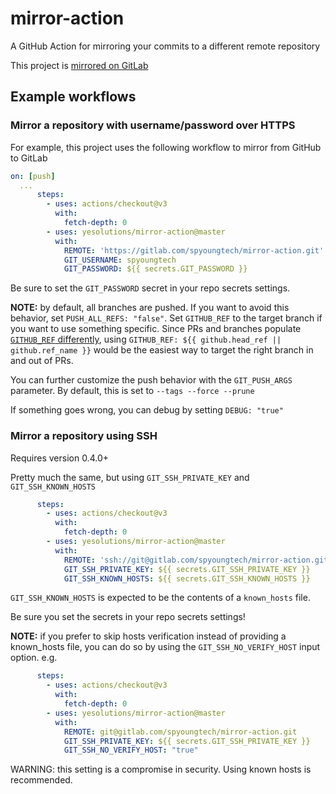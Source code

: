 # mirror-action
A GitHub Action for mirroring your commits to a different remote repository

This project is [mirrored on GitLab](https://gitlab.com/yesolutions/mirror-action)

## Example workflows

### Mirror a repository with username/password over HTTPS

For example, this project uses the following workflow to mirror from GitHub to GitLab

```yaml
on: [push]
  ...
      steps:
        - uses: actions/checkout@v3
          with:
            fetch-depth: 0
        - uses: yesolutions/mirror-action@master
          with:
            REMOTE: 'https://gitlab.com/spyoungtech/mirror-action.git'
            GIT_USERNAME: spyoungtech
            GIT_PASSWORD: ${{ secrets.GIT_PASSWORD }}
```

Be sure to set the `GIT_PASSWORD` secret in your repo secrets settings.


**NOTE:** by default, all branches are pushed. If you want to avoid
this behavior, set `PUSH_ALL_REFS: "false"`. Set `GITHUB_REF` to the
target branch if you want to use something specific. Since PRs and
branches populate [`GITHUB_REF` differently](https://docs.github.com/en/actions/learn-github-actions/contexts#github-context), using
`GITHUB_REF: ${{ github.head_ref || github.ref_name }}` would be the
easiest way to target the right branch in and out of PRs.

You can further customize the push behavior with the `GIT_PUSH_ARGS` parameter.
By default, this is set to `--tags --force --prune`

If something goes wrong, you can debug by setting `DEBUG: "true"`

### Mirror a repository using SSH

Requires version 0.4.0+

Pretty much the same, but using `GIT_SSH_PRIVATE_KEY` and `GIT_SSH_KNOWN_HOSTS`

```yaml
      steps:
        - uses: actions/checkout@v3
          with:
            fetch-depth: 0
        - uses: yesolutions/mirror-action@master
          with:
            REMOTE: 'ssh://git@gitlab.com/spyoungtech/mirror-action.git'
            GIT_SSH_PRIVATE_KEY: ${{ secrets.GIT_SSH_PRIVATE_KEY }}
            GIT_SSH_KNOWN_HOSTS: ${{ secrets.GIT_SSH_KNOWN_HOSTS }}

```

`GIT_SSH_KNOWN_HOSTS` is expected to be the contents of a `known_hosts` file.

Be sure you set the secrets in your repo secrets settings!

**NOTE:** if you prefer to skip hosts verification instead of providing a known_hosts file,
you can do so by using the `GIT_SSH_NO_VERIFY_HOST` input option. e.g.

```yaml
      steps:
        - uses: actions/checkout@v3
          with:
            fetch-depth: 0
        - uses: yesolutions/mirror-action@master
          with:
            REMOTE: git@gitlab.com/spyoungtech/mirror-action.git
            GIT_SSH_PRIVATE_KEY: ${{ secrets.GIT_SSH_PRIVATE_KEY }}
            GIT_SSH_NO_VERIFY_HOST: "true"
```

WARNING: this setting is a compromise in security. Using known hosts is recommended.
